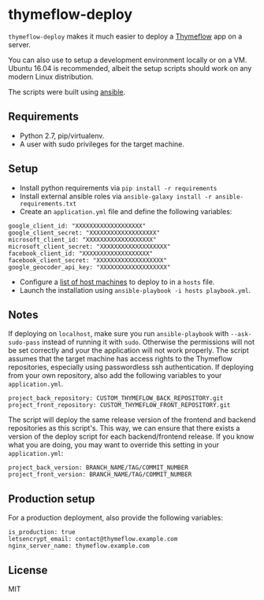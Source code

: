 # thymeflow-deploy

`thymeflow-deploy` makes it much easier to deploy a [Thymeflow](https://thymeflow.com) app on a server.

You can also use to setup a development environment locally or on a VM. Ubuntu 16.04 is recommended, albeit the setup scripts should work on any modern Linux distribution. 

The scripts were built using [ansible](https://www.ansible.com/).

## Requirements

 - Python 2.7, pip/virtualenv.
 - A user with sudo privileges for the target machine.

## Setup

 - Install python requirements via `pip install -r requirements`
 - Install external ansible roles via `ansible-galaxy install -r ansible-requirements.txt`
 - Create an `application.yml` file and define the following variables:

```
google_client_id: "XXXXXXXXXXXXXXXXXXX"
google_client_secret: "XXXXXXXXXXXXXXXXXXX"
microsoft_client_id: "XXXXXXXXXXXXXXXXXXX"
microsoft_client_secret: "XXXXXXXXXXXXXXXXXXX"
facebook_client_id: "XXXXXXXXXXXXXXXXXXX"
facebook_client_secret: "XXXXXXXXXXXXXXXXXXX"
google_geocoder_api_key: "XXXXXXXXXXXXXXXXXXX"
```
 - Configure a [list of host machines](http://docs.ansible.com/ansible/intro_inventory.html) to deploy to in a `hosts` file.
 - Launch the installation using `ansible-playbook -i hosts playbook.yml`.

## Notes

If deploying on `localhost`, make sure you run `ansible-playbook` with `--ask-sudo-pass` instead of running it with `sudo`. Otherwise the permissions will not be set correctly and your the application will not work properly.
The script assumes that the target machine has access rights to the Thymeflow repositories, especially using passwordless ssh authentication.
If deploying from your own repository, also add the following variables to your `application.yml`.
```
project_back_repository: CUSTOM_THYMEFLOW_BACK_REPOSITORY.git
project_front_repository: CUSTOM_THYMEFLOW_FRONT_REPOSITORY.git
```

The script will deploy the same release version of the frontend and backend repositories as this script's. This way, we can ensure that there exists a version of the deploy script for each backend/frontend release. If you know what you are doing, you may want to override this setting in your `application.yml`:
```
project_back_version: BRANCH_NAME/TAG/COMMIT_NUMBER
project_front_version: BRANCH_NAME/TAG/COMMIT_NUMBER
```

## Production setup

For a production deployment, also provide the following variables:

```
is_production: true
letsencrypt_email: contact@thymeflow.example.com
nginx_server_name: thymeflow.example.com
```

## License

MIT
